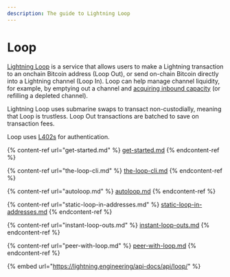 ```yaml
---
description: The guide to Lightning Loop
---
```


# Loop

[Lightning Loop](https://lightning.engineering/posts/2020-02-05-loop-beta/) is a service that allows users to make a Lightning transaction to an onchain Bitcoin address (Loop Out), or send on-chain Bitcoin directly into a Lightning channel (Loop In). Loop can help manage channel liquidity, for example, by emptying out a channel and [acquiring inbound capacity](../../the-lightning-network/liquidity/how-to-get-inbound-capacity-on-the-lightning-network.md) (or refilling a depleted channel).

Lightning Loop uses submarine swaps to transact non-custodially, meaning that Loop is trustless. Loop Out transactions are batched to save on transaction fees.

Loop uses [L402s](../../the-lightning-network/l402/l402.md) for authentication.

{% content-ref url="get-started.md" %}
[get-started.md](get-started.md)
{% endcontent-ref %}

{% content-ref url="the-loop-cli.md" %}
[the-loop-cli.md](the-loop-cli.md)
{% endcontent-ref %}

{% content-ref url="autoloop.md" %}
[autoloop.md](autoloop.md)
{% endcontent-ref %}

{% content-ref url="static-loop-in-addresses.md" %}
[static-loop-in-addresses.md](static-loop-in-addresses.md)
{% endcontent-ref %}

{% content-ref url="instant-loop-outs.md" %}
[instant-loop-outs.md](instant-loop-outs.md)
{% endcontent-ref %}

{% content-ref url="peer-with-loop.md" %}
[peer-with-loop.md](peer-with-loop.md)
{% endcontent-ref %}

{% embed url="https://lightning.engineering/api-docs/api/loop/" %}
